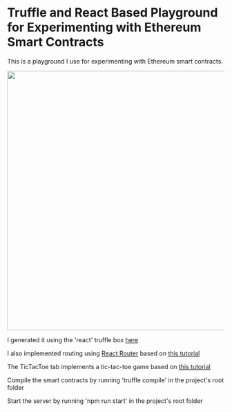 # Truffle and React Based Playground for Experimenting with Ethereum Smart Contracts
<p>This is a playground I use for experimenting with Ethereum smart contracts.</p>
<img src="https://www.dropbox.com/s/op4wz0ujs70hok1/react_truffle_playground_screenshot1.png?dl=0" width=600>
<p>I generated it using the 'react' truffle box <a href='http://truffleframework.com/boxes/react'>here</a></p>
<p>I also implemented routing using <a href='https://www.npmjs.com/package/react-router'>React Router</a> based on <a href='https://www.kirupa.com/react/creating_single_page_app_react_using_react_router.htm'>this tutorial</a></p>
<p>The TicTacToe tab implements a tic-tac-toe game based on <a href='https://reactjs.org/tutorial/tutorial.html'>this tutorial</a></p>
<p>Compile the smart contracts by running 'truffle compile' in the project's root folder</p>
<p>Start the server by running 'npm run start' in the project's root folder</p>
